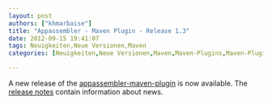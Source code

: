 ```yaml
---
layout: post
authors: ["khmarbaise"]
title: "Appassembler - Maven Plugin - Release 1.3"
date: 2012-09-15 19:41:07
tags: Neuigkeiten,Neue Versionen,Maven
categories: [Neuigkeiten,Neue Versionen,Maven,Maven-Plugins,Maven-Plugin-Releases]

---
```

A new release of the [appassembler-maven-plugin](http://mojo.codehaus.org/appassembler/appassembler-maven-plugin/ "appassembler-maven-plugin") 
is now available. 
The [release notes](http://jira.codehaus.org/secure/ReleaseNote.jspa?projectId=11780&version=18266 "release notes") contain information about news.
